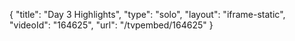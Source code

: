 {
    "title": "Day 3 Highlights",
    "type": "solo",
    "layout": "iframe-static",
    "videoId": "164625",
    "url": "\/tvpembed\/164625"
}